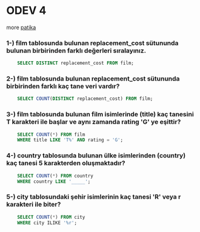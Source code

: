 # ODEV 4
more [patika](https://app.patika.dev/courses/sql/Odev4)

### 1-) film tablosunda bulunan replacement_cost sütununda bulunan birbirinden farklı değerleri sıralayınız.
``` SQL
    SELECT DISTINCT replacement_cost FROM film;   
```
### 2-) film tablosunda bulunan replacement_cost sütununda birbirinden farklı kaç tane veri vardır?
``` SQL
    SELECT COUNT(DISTINCT replacement_cost) FROM film;
```
### 3-) film tablosunda bulunan film isimlerinde (title) kaç tanesini T karakteri ile başlar ve aynı zamanda rating 'G' ye eşittir?
``` SQL
    SELECT COUNT(*) FROM film
    WHERE title LIKE 'T%' AND rating = 'G';
```
### 4-) country tablosunda bulunan ülke isimlerinden (country) kaç tanesi 5 karakterden oluşmaktadır?
``` SQL
    SELECT COUNT(*) FROM country
    WHERE country LIKE '_____';
```
### 5-) city tablosundaki şehir isimlerinin kaç tanesi 'R' veya r karakteri ile biter?
``` SQL
    SELECT COUNT(*) FROM city
    WHERE city ILIKE '%r';
```